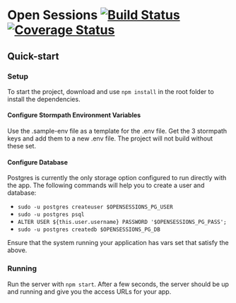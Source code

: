 # Open Sessions [![Build Status](https://travis-ci.org/openactive/open-sessions.svg?branch=master)](https://travis-ci.org/openactive/open-sessions) [![Coverage Status](https://coveralls.io/repos/github/openactive/open-sessions/badge.svg?branch=master)](https://coveralls.io/github/openactive/open-sessions?branch=master)

## Quick-start 

### Setup
To start the project, download and use `npm install` in the root folder to install the dependencies.
#### Configure Stormpath Environment Variables
Use the .sample-env file as a template for the .env file. Get the 3 stormpath keys and add them to a new .env file. The project will not build without these set.
#### Configure Database
Postgres is currently the only storage option configured to run directly with the app. The following commands will help you to create a user and database:

- `sudo -u postgres createuser $OPENSESSIONS_PG_USER`
- `sudo -u postgres psql`
- `ALTER USER ${this.user.username} PASSWORD '$OPENSESSIONS_PG_PASS';`
- `sudo -u postgres createdb $OPENSESSIONS_PG_DB`

Ensure that the system running your application has vars set that satisfy the above.
### Running
Run the server with `npm start`. After a few seconds, the server should be up and running and give you the access URLs for your app.
